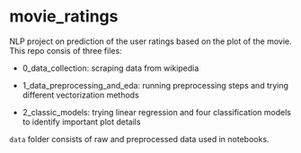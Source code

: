 # movie_ratings
NLP project on prediction of the user ratings based on the plot of the movie.
This repo consis of three files: 

- 0_data_collection: scraping data from wikipedia

- 1_data_preprocessing_and_eda: running preprocessing steps and trying different vectorization methods

- 2_classic_models: trying linear regression and four classification models to identify important plot details

`data` folder consists of raw and preprocessed data used in notebooks.
